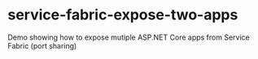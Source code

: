 # service-fabric-expose-two-apps
Demo showing how to expose mutiple ASP.NET Core apps from Service Fabric (port sharing)
